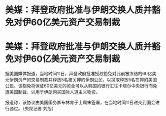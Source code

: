 # 美媒：拜登政府批准与伊朗交换人质并豁免对伊60亿美元资产交易制裁

# 美媒：拜登政府批准与伊朗交换人质并豁免对伊60亿美元资产交易制裁

据美国媒体报道，当地时间11日，拜登政府批准授权豁免对此前被冻结的60亿美元伊朗资产的交易制裁并释放5名被关押的伊朗公民，以换取释放5名在押的美国公民。该豁免将保证60亿美元的资金可以从韩国的银行汇往卡塔尔中央银行而免遭美国制裁，以用于伊朗购买国际人道主义物资。

报道称，该协议由美国国务卿布林肯于上周末签署，在当地时间11日递交到国会进行通过。（央视记者 刘旭）

